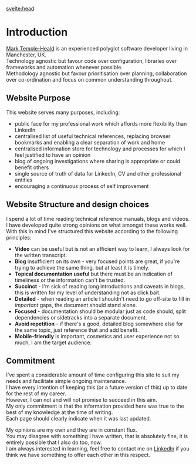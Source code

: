 <script lang="ts">
</script>

<svelte:head>

<title>Home</title>
</svelte:head>

# Introduction

[Mark Temple-Heald](https://www.linkedin.com/in/mtempleheald) is an experienced polyglot software developer living in Manchester, UK.  
Technology agnostic but favour code over configuration, libraries over frameworks and automation whenever possible.  
Methodology agnostic but favour prioritisation over planning, collaboration over co-ordination and focus on common understanding throughout.

## Website Purpose

This website serves many purposes, including:

- public face for my professional work which affords more flexibility than LinkedIn
- centralised list of useful technical references, replacing browser bookmarks and enabling a clear separation of work and home
- centralised information store for technology and processes for which I feel justified to have an opinion
- blog of ongoing investigations where sharing is appropriate or could benefit others
- single source of truth of data for LinkedIn, CV and other professional entities
- encouraging a continuous process of self improvement

## Website Structure and design choices

I spend a lot of time reading technical reference manuals, blogs and videos.  
I have developed quite strong opinions on what amongst these works well.  
With this in mind I've structured this website according to the following principles:

- **Video** can be useful but is not an efficient way to learn, I always look for the written transcript.
- **Blog** insufficient on its own - very focused points are great, if you're trying to achieve the same thing, but at least it is timely.
- **Topical documentation useful** but there must be an indication of timeliness or the information can't be trusted.
- **Succinct** - I'm sick of reading long introductions and caveats in blogs, this is written for my level of understanding not as click bait.
- **Detailed** - when reading an article I shouldn't need to go off-site to fill in _important_ gaps, the document should stand alone.
- **Focused** - documentation should be modular just as code should, split dependencies or sidetracks into a separate document.
- **Avoid repetition** - if there's a good, detailed blog somewhere else for the same topic, just reference that and add benefit.
- **Mobile-friendly** is important, cosmetics and user experience not so much, I am the target audience.

## Commitment

I've spent a considerable amount of time configuring this site to suit my needs and facilitate simple ongoing maintenance.  
I have every intention of keeping this (or a future version of this) up to date for the rest of my career.  
However, I can not and will not promise to succeed in this aim.  
My only commitment is that the information provided here was true to the best of my knowledge at the time of writing.  
Each page should clearly indicate when it was last updated.

My opinions are my own and they are in constant flux.  
You may disagree with something I have written, that is absolutely fine, it is entirely possible that I also do too, now.  
I am always interested in learning, feel free to contact me on [LinkedIn](https://www.linkedin.com/in/mtempleheald) if you think we have something to offer each other in this respect.
